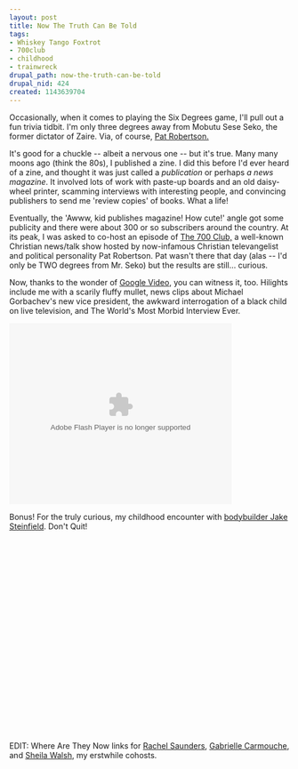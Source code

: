 ```yaml
--- 
layout: post
title: Now The Truth Can Be Told
tags: 
- Whiskey Tango Foxtrot
- 700club
- childhood
- trainwreck
drupal_path: now-the-truth-can-be-told
drupal_nid: 424
created: 1143639704
---
```

Occasionally, when it comes to playing the Six Degrees game, I'll pull out a fun trivia tidbit. I'm only three degrees away from Mobutu Sese Seko, the former dictator of Zaire. Via, of course, <a href="http://www.skeptictank.org/robem2.htm">Pat Robertson.</a>

It's good for a chuckle -- albeit a nervous one -- but it's true. Many many moons ago (think the 80s), I published a zine. I did this before I'd ever heard of a zine, and thought it was just called a <i>publication</i> or perhaps <i>a news magazine</i>. It involved lots of work with paste-up boards and an old daisy-wheel printer, scamming interviews with interesting people, and convincing publishers to send me 'review copies' of books. What a life!

Eventually, the 'Awww, kid publishes magazine! How cute!' angle got some publicity and there were about 300 or so subscribers around the country. At its peak, I was asked to co-host an episode of <a href="http://en.wikipedia.org/wiki/The_700_Club">The 700 Club,</a> a well-known Christian news/talk show hosted by now-infamous Christian televangelist and political personality Pat Robertson. Pat wasn't there that day (alas -- I'd only be TWO degrees from Mr. Seko) but the results are still... curious.

Now, thanks to the wonder of <a href="http://video.google.com/videoplay?docid=-3769631641280458858">Google Video</a>, you can witness it, too. Hilights include me with a scarily fluffy mullet, news clips about Michael Gorbachev's new vice president, the awkward interrogation of a black child on live television, and The World's Most Morbid Interview Ever.

<embed style="width:400px; height:326px;" id="VideoPlayback" align="middle" type="application/x-shockwave-flash" src="http://video.google.com/googleplayer.swf?videoUrl=http%3A%2F%2Fvp.video.google.com%2Fvideodownload%3Fversion%3D0%26secureurl%3DoQAAAN_EizIumw507T_J6mJ2eLWcYA72kSwZ_vdjQZiYFBgWXPNSrdW1Ml_nFtGQ04yuYILhoxZ-p3bLd9G4vyP8X68LpFF2DK3hO5ju80U2-Ier-oXfXQS7IfIbBINQc52rGdp56sIf4sM_RfcF5oG22M7ej8rQQTC7hhJrK9wSkar90bioggwrT3_WqLnxvWV66pSNgg-TimxtTfeUMUNbo2v4W1ViHFODKPxKdwBhig_G%26sigh%3DR4LBD5oOYcFyWeKdtCHvaIabJFQ%26begin%3D0%26len%3D3575070%26docid%3D-3769631641280458858&thumbnailUrl=http%3A%2F%2Fvideo.google.com%2FThumbnailServer%3Fcontentid%3D8ef63a42a6b79437%26second%3D5%26itag%3Dw320%26urlcreated%3D1143639471%26sigh%3DSmwWKxCSc88kdd6CG4mC3HgFhmU&playerId=-3769631641280458858" allowScriptAccess="sameDomain" quality="best" bgcolor="#ffffff" scale="noScale" wmode="window" salign="TL"  FlashVars="playerMode=embedded"> </embed>

Bonus! For the truly curious, my childhood encounter with <a href="http://www.youtube.com/watch?v=-zrVIEiEn3A">bodybuilder Jake Steinfield</a>. Don't Quit!

<object width="425" height="350"><param name="movie" value="http://www.youtube.com/v/-zrVIEiEn3A"></param><embed src="http://www.youtube.com/v/-zrVIEiEn3A" type="application/x-shockwave-flash" width="425" height="350"></embed></object>

EDIT: Where Are They Now links for <a href="http://www.rachelloraysaunders.com/?id=5174">Rachel Saunders</a>, <a href="http://www.imdb.com/name/nm0138595/">Gabrielle Carmouche</a>, and <a href="http://www.sheilawalsh.com/home/home.php">Sheila Walsh</a>, my erstwhile cohosts.

